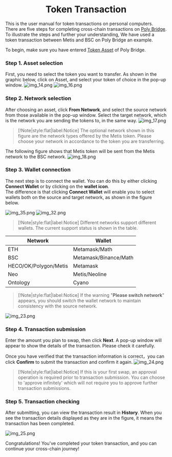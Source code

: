 <h1 align="center">Token Transaction</h1>

This is the user manual for token transactions on personal computers. 
There are five steps for completing cross-chain transactions on [Poly Bridge](https://bridge.poly.network/).
To illustrate the steps and further your understanding, We have used a token transaction between Metis and BSC on Poly Bridge an example.

To begin, make sure you have entered [Token Asset](https://bridge.poly.network/testnet/) of Poly Bridge.

### Step 1. Asset selection

First, you need to select the token you want to transfer. 
As shown in the graphic below, click on Asset, and select your token of choice in the pop-up window.
<img alt="img_14.png" src="img_14.png"/>
<img alt="img_16.png" src="img_16.png"/>

### Step 2. Network selection

After choosing an asset, click **From Network**, and select the source network from those available in the pop-up window. 
Select the target network, which is the network you are sending the tokens to, in the same way. 
<img alt="img_17.png" src="img_17.png"/>

> [!Note|style:flat|label:Notice]
> The optional network shown in this figure are the network types offered by the Metis token. Please choose your network in accordance to the token you are transferring.

The following figure shows that Metis token will be sent from the Metis network to the BSC network.
<img alt="img_18.png" src="img_18.png"/>

### Step 3. Wallet connection

The next step is to connect the wallet. 
You can do this by either clicking **Connect Wallet** or by clicking on the **wallet icon**.  
The difference is that clicking **Connect Wallet** will enable you to select wallets both on the source and target network, as shown in the figure below.

<img alt="img_35.png" src="img_35.png"/>
<img alt="img_32.png" src="img_32.png"/>

> [!Note|style:flat|label:Notice]
Different networks support different wallets. The current support status is shown in the table.

| **Network**             | 	**Wallet**           |
|-------------------------|-----------------------|
| ETH	                    | Metamask/Math         |
| BSC	                    | Metamask/Binance/Math |
| HECO/OK/Polygon/Metis   | Metamask              |
| Neo	                    | Metis/Neoline         |
| Ontology                | 	Cyano                |

> [!Note|style:flat|label:Notice]
> If the warning "**Please switch network**" appears, you should switch the wallet network to maintain consistency with the source network.

<img alt="img_23.png" src="img_23.png"/>

### Step 4.	Transaction submission

Enter the amount you plan to swap, then click **Next**. 
A pop-up window will appear to show the details of the transaction. 
Please check it carefully. 

Once you have verified that the transaction information is correct，you can click **Confirm** to submit the transaction and confirm it again.
<img alt="img_24.png" src="img_24.png"/>

> [!Note|style:flat|label:Notice]
> If this is your first swap, an approval operation is required prior to transaction submission. 
> You can choose to 'approve infinitely' which will not require you to approve further transaction submissions.

### Step 5. Transaction checking

After submitting, you can view the transaction result in **History**. 
When you see the transaction details displayed as they are in the figure, it means the transaction has been completed.

<img alt="img_25.png" src="img_25.png"/>

Congratulations! You've completed your token transaction, and you can continue your cross-chain journey!











